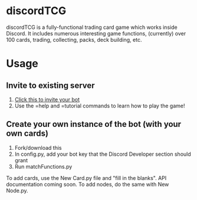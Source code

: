 # discordTCG
discordTCG is a fully-functional trading card game which works inside Discord. It includes numerous interesting game functions, (currently) over 100 cards, trading, collecting, packs, deck building, etc.

# Usage

## Invite to existing server
1. [Click this to invite your bot](https://discordapp.com/api/oauth2/authorize?client_id=545701080047026176&permissions=0&scope=bot)
2. Use the =help and =tutorial commands to learn how to play the game!

## Create your own instance of the bot (with your own cards)
1. Fork/download this
2. In config.py, add your bot key that the Discord Developer section should grant
3. Run matchFunctions.py

To add cards, use the New Card.py file and "fill in the blanks". API documentation coming soon.
To add nodes, do the same with New Node.py.
